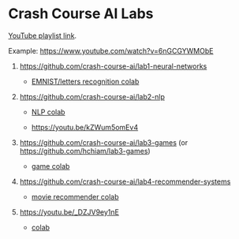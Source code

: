 # Crash Course AI Labs

[YouTube playlist link](https://youtube.com/playlist?list=PL8dPuuaLjXtO65LeD2p4_Sb5XQ51par_b).

Example: https://www.youtube.com/watch?v=6nGCGYWMObE

1. https://github.com/crash-course-ai/lab1-neural-networks

   - [EMNIST/letters recognition colab](https://colab.research.google.com/drive/1NyYH1EPpaJlMBLK0fcKYz4icaD1SNSLK)

2. https://github.com/crash-course-ai/lab2-nlp

   - [NLP colab](https://colab.research.google.com/drive/1f8ik5kSPEvDCcM7R_-Wb3AjifizVEsHD)

   - https://youtu.be/kZWum5omEv4

3. https://github.com/crash-course-ai/lab3-games (or https://github.com/hchiam/lab3-games)

   - [game colab](https://colab.research.google.com/drive/1uYXTDeBbPeuJfM1teufZ9nUaiRIN9nHW)

4. https://github.com/crash-course-ai/lab4-recommender-systems

   - [movie recommender colab](https://colab.research.google.com/drive/1-v9cw18wTDjaCUlECKHsQnHeisLKyG8U)

5. https://youtu.be/_DZJV9ey1nE

   - [colab](https://colab.research.google.com/drive/1N5IdMTmiNbwEOD8dqammN8GAfpk41arw)
